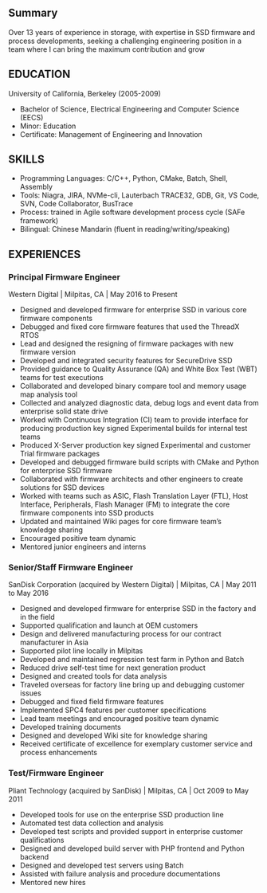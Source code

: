 ## Summary

Over 13 years of experience in storage, with expertise in SSD firmware and process developments, seeking a challenging engineering position in a team where I can bring the maximum contribution and grow

## EDUCATION
University of California, Berkeley (2005-2009)
- Bachelor of Science, Electrical Engineering and Computer Science (EECS)
- Minor: Education
- Certificate: Management of Engineering and Innovation

## SKILLS
- Programming Languages: C/C++, Python, CMake, Batch, Shell, Assembly
- Tools: Niagra, JIRA, NVMe-cli, Lauterbach TRACE32, GDB, Git, VS Code, SVN, Code Collaborator, BusTrace
- Process: trained in Agile software development process cycle (SAFe framework)
- Bilingual: Chinese Mandarin (fluent in reading/writing/speaking)

## EXPERIENCES
### Principal Firmware Engineer
Western Digital | Milpitas, CA | May 2016 to Present
- Designed and developed firmware for enterprise SSD in various core firmware components
- Debugged and fixed core firmware features that used the ThreadX RTOS
- Lead and designed the resigning of firmware packages with new firmware version 
- Developed and integrated security features for SecureDrive SSD
- Provided guidance to Quality Assurance (QA) and White Box Test (WBT) teams for test executions 
- Collaborated and developed binary compare tool and memory usage map analysis tool
- Collected and analyzed diagnostic data, debug logs and event data from enterprise solid state drive
- Worked with Continuous Integration (CI) team to provide interface for producing production key signed Experimental builds for internal test teams
- Produced X-Server production key signed Experimental and customer Trial firmware packages
- Developed and debugged firmware build scripts with CMake and Python for enterprise SSD firmware
- Collaborated with firmware architects and other engineers to create solutions for SSD devices
- Worked with teams such as ASIC, Flash Translation Layer (FTL), Host Interface, Peripherals, Flash Manager (FM) to integrate the core firmware components into SSD products
- Updated and maintained Wiki pages for core firmware team’s knowledge sharing
- Encouraged positive team dynamic
- Mentored junior engineers and interns

### Senior/Staff Firmware Engineer
SanDisk Corporation (acquired by Western Digital) | Milpitas, CA | May 2011 to May 2016
- Designed and developed firmware for enterprise SSD in the factory and in the field
- Supported qualification and launch at OEM customers
- Design and delivered manufacturing process for our contract manufacturer in Asia
- Supported pilot line locally in Milpitas
- Developed and maintained regression test farm in Python and Batch
- Reduced drive self-test time for next generation product
- Designed and created tools for data analysis
- Traveled overseas for factory line bring up and debugging customer issues
- Debugged and fixed field firmware features
- Implemented SPC4 features per customer specifications
- Lead team meetings and encouraged positive team dynamic
- Developed training documents
- Designed and developed Wiki site for knowledge sharing
- Received certificate of excellence for exemplary customer service and process enhancements

### Test/Firmware Engineer
Pliant Technology (acquired by SanDisk) | Milpitas, CA | Oct 2009 to May 2011
- Developed tools for use on the enterprise SSD production line
- Automated test data collection and analysis
- Developed test scripts and provided support in enterprise customer qualifications
- Designed and developed build server with PHP frontend and Python backend
- Designed and developed test servers using Batch
- Assisted with failure analysis and procedure documentations
- Mentored new hires

